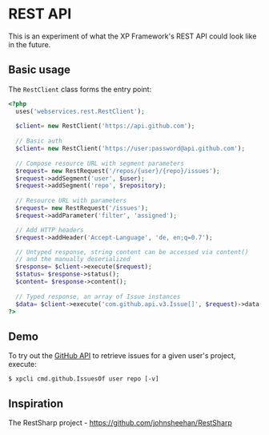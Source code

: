 REST API
========
This is an experiment of what the XP Framework's REST API could look
like in the future.

Basic usage
-----------
The `RestClient` class forms the entry point:

```php
<?php
  uses('webservices.rest.RestClient');
  
  $client= new RestClient('https://api.github.com');
  
  // Basic auth
  $client= new RestClient('https://user:password@api.github.com');
  
  // Compose resource URL with segment parameters
  $request= new RestRequest('/repos/{user}/{repo}/issues');
  $request->addSegment('user', $user);
  $request->addSegment('repo', $repository);
  
  // Resource URL with parameters
  $request= new RestRequest('/issues');
  $request->addParameter('filter', 'assigned');

  // Add HTTP headers
  $request->addHeader('Accept-Language', 'de, en;q=0.7');

  // Untyped response, string content can be accessed via content()
  // and the manually deserialized
  $response= $client->execute($request);
  $status= $response->status();
  $content= $response->content();
  
  // Typed response, an array of Issue instances
  $data= $client->execute('com.github.api.v3.Issue[]', $request)->data();
?>
```

Demo
----
To try out the [GitHub API](http://developer.github.com/) to retrieve issues
for a given user's project, execute:

```
$ xpcli cmd.github.IssuesOf user repo [-v]
```

Inspiration
-----------
The RestSharp project - https://github.com/johnsheehan/RestSharp
